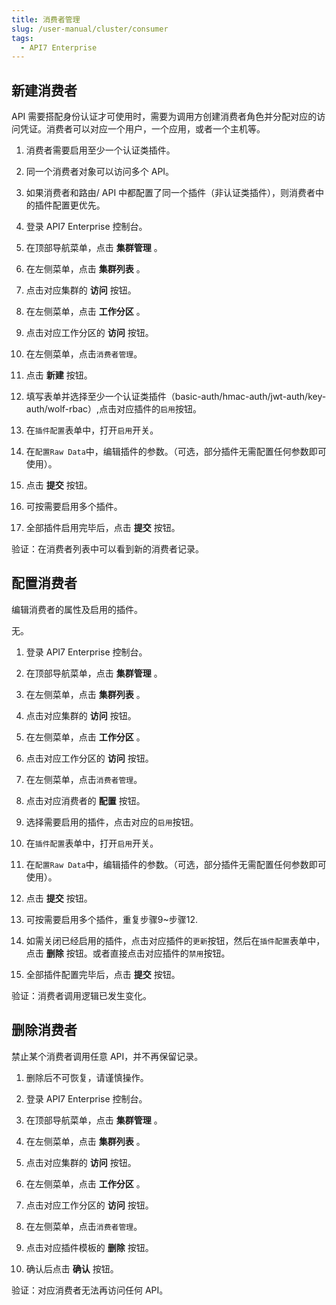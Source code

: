 ```yaml
---
title: 消费者管理
slug: /user-manual/cluster/consumer
tags:
  - API7 Enterprise
---
```


## 新建消费者


API 需要搭配身份认证才可使用时，需要为调用方创建消费者角色并分配对应的访问凭证。消费者可以对应一个用户，一个应用，或者一个主机等。



1. 消费者需要启用至少一个认证类插件。
2. 同一个消费者对象可以访问多个 API。
3. 如果消费者和路由/ API 中都配置了同一个插件（非认证类插件），则消费者中的插件配置更优先。



1.   登录 API7 Enterprise 控制台。

2. 在顶部导航菜单，点击 **集群管理** 。

3. 在左侧菜单，点击 **集群列表** 。

4. 点击对应集群的 **访问** 按钮。

5. 在左侧菜单，点击 **工作分区** 。

6. 点击对应工作分区的 **访问** 按钮。

7. 在左侧菜单，点击`消费者管理`。

8. 点击 **新建** 按钮。

9. 填写表单并选择至少一个认证类插件（basic-auth/hmac-auth/jwt-auth/key-auth/wolf-rbac）,点击对应插件的`启用`按钮。

10. 在`插件配置`表单中，打开`启用`开关。

11. 在`配置Raw Data`中，编辑插件的参数。（可选，部分插件无需配置任何参数即可使用）。

12. 点击 **提交** 按钮。

13. 可按需要启用多个插件。

14. 全部插件启用完毕后，点击 **提交** 按钮。

验证：在消费者列表中可以看到新的消费者记录。

## 配置消费者


编辑消费者的属性及启用的插件。



无。



1.   登录 API7 Enterprise 控制台。

2. 在顶部导航菜单，点击 **集群管理** 。

3. 在左侧菜单，点击 **集群列表** 。

4. 点击对应集群的 **访问** 按钮。

5. 在左侧菜单，点击 **工作分区** 。

6. 点击对应工作分区的 **访问** 按钮。

7. 在左侧菜单，点击`消费者管理`。

8. 点击对应消费者的 **配置** 按钮。

9. 选择需要启用的插件，点击对应的`启用`按钮。

10. 在`插件配置`表单中，打开`启用`开关。

11. 在`配置Raw Data`中，编辑插件的参数。（可选，部分插件无需配置任何参数即可使用）。

12. 点击 **提交** 按钮。

13. 可按需要启用多个插件，重复步骤9~步骤12.

14. 如需关闭已经启用的插件，点击对应插件的`更新`按钮，然后在`插件配置`表单中，点击 **删除** 按钮。或者直接点击对应插件的`禁用`按钮。

15. 全部插件配置完毕后，点击 **提交** 按钮。

验证：消费者调用逻辑已发生变化。

## 删除消费者


禁止某个消费者调用任意 API，并不再保留记录。



1. 删除后不可恢复，请谨慎操作。



1.   登录 API7 Enterprise 控制台。

2. 在顶部导航菜单，点击 **集群管理** 。

3. 在左侧菜单，点击 **集群列表** 。

4. 点击对应集群的 **访问** 按钮。

5. 在左侧菜单，点击 **工作分区** 。

6. 点击对应工作分区的 **访问** 按钮。

7. 在左侧菜单，点击`消费者管理`。

8. 点击对应插件模板的 **删除** 按钮。

9. 确认后点击 **确认** 按钮。

验证：对应消费者无法再访问任何 API。
